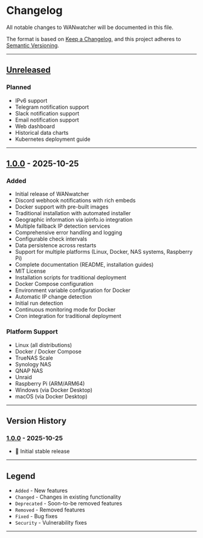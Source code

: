 # Changelog

All notable changes to WANwatcher will be documented in this file.

The format is based on [Keep a Changelog](https://keepachangelog.com/en/1.0.0/),
and this project adheres to [Semantic Versioning](https://semver.org/spec/v2.0.0.html).

---

## [Unreleased]

### Planned
- IPv6 support
- Telegram notification support
- Slack notification support
- Email notification support
- Web dashboard
- Historical data charts
- Kubernetes deployment guide

---

## [1.0.0] - 2025-10-25

### Added
- Initial release of WANwatcher
- Discord webhook notifications with rich embeds
- Docker support with pre-built images
- Traditional installation with automated installer
- Geographic information via ipinfo.io integration
- Multiple fallback IP detection services
- Comprehensive error handling and logging
- Configurable check intervals
- Data persistence across restarts
- Support for multiple platforms (Linux, Docker, NAS systems, Raspberry Pi)
- Complete documentation (README, installation guides)
- MIT License
- Installation scripts for traditional deployment
- Docker Compose configuration
- Environment variable configuration for Docker
- Automatic IP change detection
- Initial run detection
- Continuous monitoring mode for Docker
- Cron integration for traditional deployment

### Platform Support
- Linux (all distributions)
- Docker / Docker Compose
- TrueNAS Scale
- Synology NAS
- QNAP NAS
- Unraid
- Raspberry Pi (ARM/ARM64)
- Windows (via Docker Desktop)
- macOS (via Docker Desktop)

---

## Version History

### [1.0.0] - 2025-10-25
- 🎉 Initial stable release

---

## Legend

- `Added` - New features
- `Changed` - Changes in existing functionality
- `Deprecated` - Soon-to-be removed features
- `Removed` - Removed features
- `Fixed` - Bug fixes
- `Security` - Vulnerability fixes

---

[Unreleased]: https://github.com/noxied/wanwatcher/compare/v1.0.0...HEAD
[1.0.0]: https://github.com/noxied/wanwatcher/releases/tag/v1.0.0
